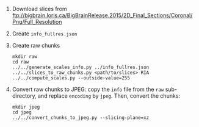 1. Download slices from ftp://bigbrain.loris.ca/BigBrainRelease.2015/2D_Final_Sections/Coronal/Png/Full_Resolution

2. Create `info_fullres.json`

3. Create raw chunks

   ```
   mkdir raw
   cd raw
   ../../generate_scales_info.py ../info_fullres.json
   ../../slices_to_raw_chunks.py <path/to/slices> RIA
   ../../compute_scales.py --outside-value=255
   ```

4. Convert raw chunks to JPEG: copy the `info` file from the `raw`
   sub-directory, and replace `encoding` by `jpeg`. Then, convert the chunks:

   ```
   mkdir jpeg
   cd jpeg
   ../../convert_chunks_to_jpeg.py --slicing-plane=xz
   ```
